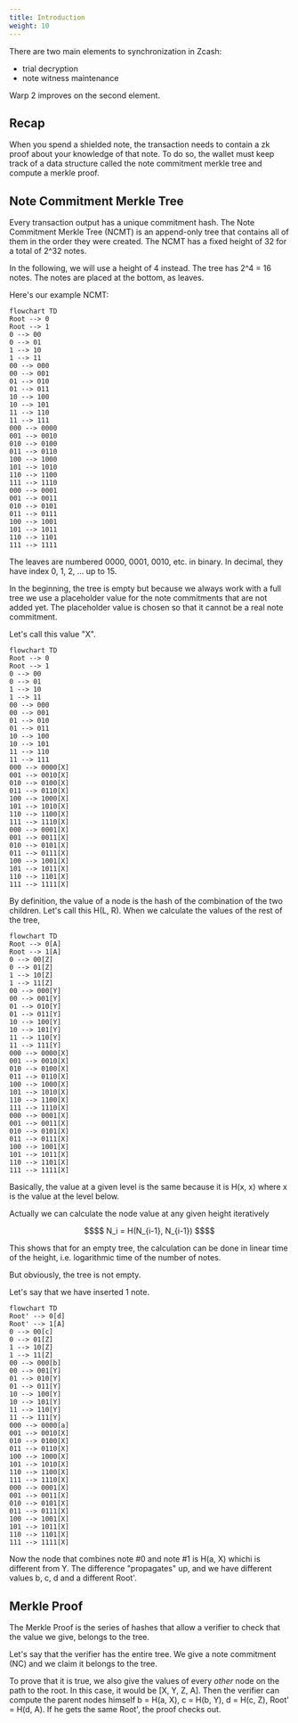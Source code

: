 ```yaml
---
title: Introduction
weight: 10
---
```


There are two main elements to synchronization in Zcash:
- trial decryption
- note witness maintenance

Warp 2 improves on the second element.

## Recap

When you spend a shielded note, the transaction needs to contain
a zk proof about your knowledge of that note. To do so, the wallet
must keep track of a data structure called the note commitment merkle
tree and compute a merkle proof.

## Note Commitment Merkle Tree

Every transaction output has a unique commitment hash. The Note Commitment Merkle Tree
(NCMT) is an append-only tree that contains all of them in the order they were created.
The NCMT has a fixed height of 32 for a total of 2^32 notes.

In the following, we will use a height of 4 instead. The tree has 2^4 = 16 notes.
The notes are placed at the bottom, as leaves.

Here's our example NCMT:

```mermaid
flowchart TD
Root --> 0
Root --> 1
0 --> 00
0 --> 01
1 --> 10
1 --> 11
00 --> 000
00 --> 001
01 --> 010
01 --> 011
10 --> 100
10 --> 101
11 --> 110
11 --> 111
000 --> 0000
001 --> 0010
010 --> 0100
011 --> 0110
100 --> 1000
101 --> 1010
110 --> 1100
111 --> 1110
000 --> 0001
001 --> 0011
010 --> 0101
011 --> 0111
100 --> 1001
101 --> 1011
110 --> 1101
111 --> 1111
```

The leaves are numbered 0000, 0001, 0010, etc. in binary. In decimal, they have index 0, 1, 2, ...
up to 15.

In the beginning, the tree is empty but because we always work with a full tree we use a 
placeholder value for the note commitments that are not added yet.
The placeholder value is chosen so that it cannot be a real note commitment.

Let's call this value "X".

```mermaid
flowchart TD
Root --> 0
Root --> 1
0 --> 00
0 --> 01
1 --> 10
1 --> 11
00 --> 000
00 --> 001
01 --> 010
01 --> 011
10 --> 100
10 --> 101
11 --> 110
11 --> 111
000 --> 0000[X]
001 --> 0010[X]
010 --> 0100[X]
011 --> 0110[X]
100 --> 1000[X]
101 --> 1010[X]
110 --> 1100[X]
111 --> 1110[X]
000 --> 0001[X]
001 --> 0011[X]
010 --> 0101[X]
011 --> 0111[X]
100 --> 1001[X]
101 --> 1011[X]
110 --> 1101[X]
111 --> 1111[X]
```

By definition, the value of a node is the hash of the combination of the two children.
Let's call this H(L, R). When we calculate the values of the rest of the tree,

```mermaid
flowchart TD
Root --> 0[A]
Root --> 1[A]
0 --> 00[Z]
0 --> 01[Z]
1 --> 10[Z]
1 --> 11[Z]
00 --> 000[Y]
00 --> 001[Y]
01 --> 010[Y]
01 --> 011[Y]
10 --> 100[Y]
10 --> 101[Y]
11 --> 110[Y]
11 --> 111[Y]
000 --> 0000[X]
001 --> 0010[X]
010 --> 0100[X]
011 --> 0110[X]
100 --> 1000[X]
101 --> 1010[X]
110 --> 1100[X]
111 --> 1110[X]
000 --> 0001[X]
001 --> 0011[X]
010 --> 0101[X]
011 --> 0111[X]
100 --> 1001[X]
101 --> 1011[X]
110 --> 1101[X]
111 --> 1111[X]
```

Basically, the value at a given level is the same because it is H(x, x) where x is the value at 
the level below.

Actually we can calculate the node value at any given height iteratively

```math
$$ N_i = H(N_{i-1}, N_{i-1}) $$
```

This shows that for an empty tree, the calculation can be done in linear time of the height, i.e.
logarithmic time of the number of notes.

But obviously, the tree is not empty.

Let's say that we have inserted 1 note.


```mermaid
flowchart TD
Root' --> 0[d]
Root' --> 1[A]
0 --> 00[c]
0 --> 01[Z]
1 --> 10[Z]
1 --> 11[Z]
00 --> 000[b]
00 --> 001[Y]
01 --> 010[Y]
01 --> 011[Y]
10 --> 100[Y]
10 --> 101[Y]
11 --> 110[Y]
11 --> 111[Y]
000 --> 0000[a]
001 --> 0010[X]
010 --> 0100[X]
011 --> 0110[X]
100 --> 1000[X]
101 --> 1010[X]
110 --> 1100[X]
111 --> 1110[X]
000 --> 0001[X]
001 --> 0011[X]
010 --> 0101[X]
011 --> 0111[X]
100 --> 1001[X]
101 --> 1011[X]
110 --> 1101[X]
111 --> 1111[X]
```

Now the node that combines note #0 and note #1 is H(a, X) whichi is different from Y.
The difference "propagates" up, and we have different values b, c, d and a different Root'.

## Merkle Proof

The Merkle Proof is the series of hashes that allow a verifier to check that the value we
give, belongs to the tree.

Let's say that the verifier has the entire tree. We give a note commitment (NC) and we
claim it belongs to the tree.

To prove that it is true, we also give the values of every *other* node on the path to the root.
In this case, it would be [X, Y, Z, A]. Then the verifier can compute the parent nodes himself
b = H(a, X), c = H(b, Y), d = H(c, Z), Root' = H(d, A).
If he gets the same Root', the proof checks out.

